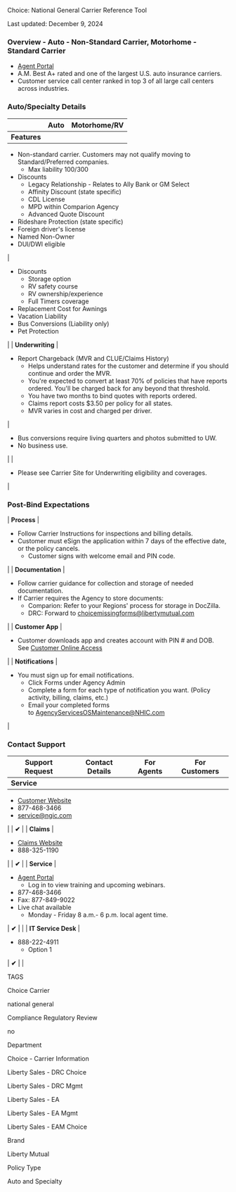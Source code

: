 Choice: National General Carrier Reference Tool

Last updated: December 9, 2024

### Overview - Auto - Non-Standard Carrier, Motorhome - Standard Carrier

-   [Agent Portal](http://www.natgenagency.com/)
-   A.M. Best A+ rated and one of the largest U.S. auto insurance carriers.
-   Customer service call center ranked in top 3 of all large call centers across industries.

### Auto/Specialty Details

|  | Auto | Motorhome/RV |
| --- | --- | --- |
| **Features** |

-   Non-standard carrier. Customers may not qualify moving to Standard/Preferred companies.
    -   Max liability 100/300
-   Discounts
    -   Legacy Relationship - Relates to Ally Bank or GM Select
    -   Affinity Discount (state specific)
    -   CDL License
    -   MPD within Comparion Agency
    -   Advanced Quote Discount
-   Rideshare Protection (state specific)
-   Foreign driver's license
-   Named Non-Owner
-   DUI/DWI eligible

 |

-   Discounts
    -   Storage option
    -   RV safety course
    -   RV ownership/experience
    -   Full Timers coverage
-   Replacement Cost for Awnings
-   Vacation Liability
-   Bus Conversions (Liability only)
-   Pet Protection

 |
| **Underwriting** |

-   Report Chargeback (MVR and CLUE/Claims History)
    -   Helps understand rates for the customer and determine if you should continue and order the MVR. 
    -   You're expected to convert at least 70% of policies that have reports ordered. You'll be charged back for any beyond that threshold. 
    -   You have two months to bind quotes with reports ordered.
    -   Claims report costs $3.50 per policy for all states. 
    -   MVR varies in cost and charged per driver. 

 |

-   Bus conversions require living quarters and photos submitted to UW.
-   No business use.

 |
|

-   Please see Carrier Site for Underwriting eligibility and coverages.

 |

### Post-Bind Expectations

| **Process** |

-   Follow Carrier Instructions for inspections and billing details.
-   Customer must eSign the application within 7 days of the effective date, or the policy cancels. 
    -   Customer signs with welcome email and PIN code.

 |
| **Documentation** |

-   Follow carrier guidance for collection and storage of needed documentation.
-   If Carrier requires the Agency to store documents:
    -   Comparion: Refer to your Regions' process for storage in DocZilla.
    -   DRC: Forward to <choicemissingforms@libertymutual.com>

 |
| **Customer App** |

-   Customer downloads app and creates account with PIN # and DOB. See [Customer Online Access](https://www.mynatgenpolicy.com/)

 |
| **Notifications** |

-   You must sign up for email notifications.
    -   Click Forms under Agency Admin
    -   Complete a form for each type of notification you want. (Policy activity, billing, claims, etc.)
    -   Email your completed forms to <AgencyServicesOSMaintenance@NHIC.com>

 |

### Contact Support

| Support Request | Contact Details | For Agents | For Customers |
| --- | --- | --- | --- |
| **Service** |

-   [Customer Website](http://www.nationalgeneral.com/)
-   877-468-3466
-   <service@ngic.com>

 |  | **✔** |
| **Claims** |

-   [Claims Website](https://claims.nationalgeneral.com/)
-   888-325-1190

 |  | **✔** |
| **Service** |

-   [Agent Portal](http://www.natgenagency.com/)
    -   Log in to view training and upcoming webinars.
-   877-468-3466
-   Fax: 877-849-9022
-   Live chat available
    -   Monday - Friday 8 a.m.- 6 p.m. local agent time.  

 | **✔** |  |
| **IT Service Desk** |

-   888-222-4911
    -   Option 1

 | **✔** |  |

TAGS

Choice Carrier

national general

Compliance Regulatory Review

no

Department

Choice - Carrier Information

Liberty Sales - DRC Choice

Liberty Sales - DRC Mgmt

Liberty Sales - EA

Liberty Sales - EA Mgmt

Liberty Sales - EAM Choice

Brand

Liberty Mutual

Policy Type

Auto and Specialty
